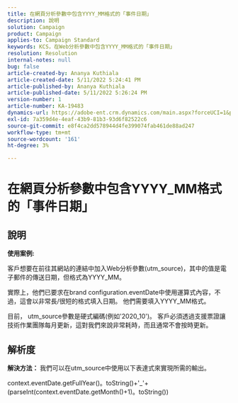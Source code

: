 ```yaml
---
title: 在網頁分析參數中包含YYYY_MM格式的「事件日期」
description: 說明
solution: Campaign
product: Campaign
applies-to: Campaign Standard
keywords: KCS，在Web分析參數中包含YYYY_MM格式的「事件日期」
resolution: Resolution
internal-notes: null
bug: false
article-created-by: Ananya Kuthiala
article-created-date: 5/11/2022 5:24:41 PM
article-published-by: Ananya Kuthiala
article-published-date: 5/11/2022 5:26:24 PM
version-number: 1
article-number: KA-19483
dynamics-url: https://adobe-ent.crm.dynamics.com/main.aspx?forceUCI=1&pagetype=entityrecord&etn=knowledgearticle&id=78f18337-4fd1-ec11-a7b5-0022480a8e40
exl-id: 7a359d4e-4eaf-43b9-81b3-93d6f82522c6
source-git-commit: e8f4ca2dd578944d4fe399074fab461de88ad247
workflow-type: tm+mt
source-wordcount: '161'
ht-degree: 3%

---
```


# 在網頁分析參數中包含YYYY_MM格式的「事件日期」

## 說明


<b>使用案例:</b>

客戶想要在前往其網站的連結中加入Web分析參數(utm_source)，其中的值是電子郵件的傳送日期，但格式為YYYY_MM。

實際上，他們已要求在brand configuration.eventDate中使用運算式內容，不過，這會以非常長/很短的格式填入日期。 他們需要填入YYYY_MM格式。

目前， utm_source參數是硬式編碼(例如&#39;2020_10&#39;)。 客戶必須透過支援票證讓技術作業團隊每月更新，這對我們來說非常耗時，而且通常不會按時更新。


## 解析度


<b>解決方法： </b>我們可以在utm_source中使用以下表達式來實現所需的輸出。

context.eventDate.getFullYear()。toString()+&#39;_&#39;+(parseInt(context.eventDate.getMonth()+1)。toString())
